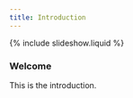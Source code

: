 ```yaml
---
title: Introduction
---
```


{% include slideshow.liquid %}

### Welcome

This is the introduction.

